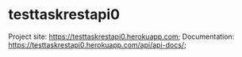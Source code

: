 # testtaskrestapi0

Project site: https://testtaskrestapi0.herokuapp.com;
Documentation: https://testtaskrestapi0.herokuapp.com/api/api-docs/;
